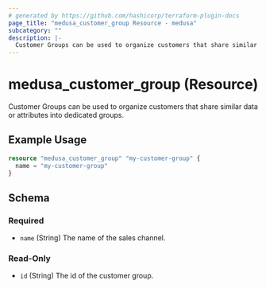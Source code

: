 ```yaml
---
# generated by https://github.com/hashicorp/terraform-plugin-docs
page_title: "medusa_customer_group Resource - medusa"
subcategory: ""
description: |-
  Customer Groups can be used to organize customers that share similar data or attributes into dedicated groups.
---
```


# medusa_customer_group (Resource)

Customer Groups can be used to organize customers that share similar data or attributes into dedicated groups.

## Example Usage

```terraform
resource "medusa_customer_group" "my-customer-group" {
  name = "my-customer-group"
}
```

<!-- schema generated by tfplugindocs -->
## Schema

### Required

- `name` (String) The name of the sales channel.

### Read-Only

- `id` (String) The id of the customer group.
